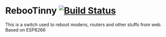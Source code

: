 # RebooTinny [![Build Status](https://travis-ci.org/dalmago/RebooTinny.svg?branch=master)](https://travis-ci.org/dalmago/RebooTinny)
This is a switch used to reboot modens, routers and other stuffs from web. Based on ESP8266
